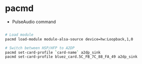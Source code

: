 # pacmd

- PulseAudio command

```sh

# Load module
pacmd load-module module-alsa-source device=hw:Loopback,1,0

# Switch between HSP/HFP to A2DP
pacmd set-card-profile `card-name` a2dp_sink
pacmd set-card-profile bluez_card.5C_FB_7C_88_FA_49 a2dp_sink

```
